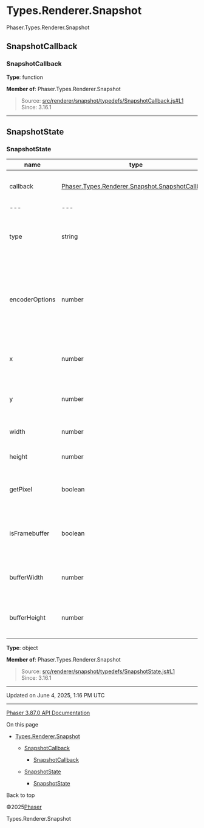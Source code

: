 # Types.Renderer.Snapshot

Phaser.Types.Renderer.Snapshot

## SnapshotCallback

### <static> SnapshotCallback

**Type**: function

**Member of**: Phaser.Types.Renderer.Snapshot

> Source: [src/renderer/snapshot/typedefs/SnapshotCallback.js#L1](https://github.com/phaserjs/phaser/blob/v3.87.0/src/renderer/snapshot/typedefs/SnapshotCallback.js#L1)  
> Since: 3.16.1

---

## SnapshotState

### <static> SnapshotState

| name | type | optional | default | description |
| --- | --- | --- | --- | --- |
| callback | [Phaser.Types.Renderer.Snapshot.SnapshotCallback](types-renderer-snapshot.md) | No |  | The function to call after the snapshot is taken. |
| --- | --- | --- | --- | --- |
| type | string | Yes | "'image/png'" | The format of the image to create, usually `image/png` or `image/jpeg`. |
| encoderOptions | number | Yes | 0.92 | The image quality, between 0 and 1. Used for image formats with lossy compression, such as `image/jpeg`. |
| x | number | Yes | 0 | The x coordinate to start the snapshot from. |
| y | number | Yes | 0 | The y coordinate to start the snapshot from. |
| width | number | Yes |  | The width of the snapshot. |
| height | number | Yes |  | The height of the snapshot. |
| getPixel | boolean | Yes | false | Is this a snapshot to get a single pixel, or an area? |
| isFramebuffer | boolean | Yes | false | Is this snapshot grabbing from a frame buffer or a canvas? |
| bufferWidth | number | Yes |  | The width of the frame buffer, if a frame buffer grab. |
| bufferHeight | number | Yes |  | The height of the frame buffer, if a frame buffer grab. |

**Type**: object

**Member of**: Phaser.Types.Renderer.Snapshot

> Source: [src/renderer/snapshot/typedefs/SnapshotState.js#L1](https://github.com/phaserjs/phaser/blob/v3.87.0/src/renderer/snapshot/typedefs/SnapshotState.js#L1)  
> Since: 3.16.1

---

Updated on June 4, 2025, 1:16 PM UTC

---

[Phaser 3.87.0 API Documentation](../../index.md)

On this page

* [Types.Renderer.Snapshot](#typesrenderersnapshot)

  + [SnapshotCallback](#snapshotcallback)

    - [<static> SnapshotCallback](#static-snapshotcallback)
  + [SnapshotState](#snapshotstate)

    - [<static> SnapshotState](#static-snapshotstate)

Back to top

©2025[Phaser](https://docs.phaser.io)



Types.Renderer.Snapshot